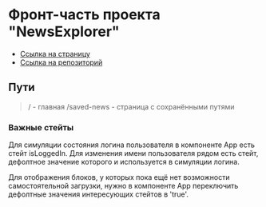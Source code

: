 # Фронт-часть проекта "NewsExplorer"

* [Ссылка на страницу](https://alpavlov.students.nomoreparties.space/)
* [Ссылка на репозиторий](https://github.com/Sh4n-Oldone/news-explorer-frontend)

## Пути

> / - главная
> /saved-news - страница с сохранёнными путями

### Важные стейты

Для симуляции состояния логина пользователя в компоненте App есть стейт isLoggedIn. Для изменения имени пользователя рядом есть стейт, дефолтное значение которого и используется в симуляции логина.

Для отображения блоков, у которых пока ещё нет возможности самостоятельной загрузки, нужно в компоненте App переключить дефолтные значения интересующих стейтов в 'true'.
